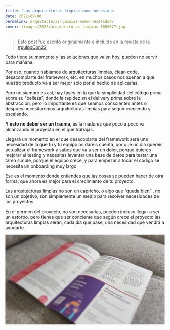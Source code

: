 ```yaml
---
title: 'Las arquitecturas limpias como necesidas'
date: 2022-09-08
permalink: arquitecturas-limpias-como-necesidad/
cover: /images/2022/arquitecturas-limpias-1650627.jpg
---
```


> Este post fue escrito originalmente e incluido en la revista de la [#pulpoCon22](https://pulpocon.es)

Todo tiene su momento y las soluciones que valen hoy, pueden no servir para mañana.

Por eso, cuando hablamos de arquitecturas limpias, clean code, desacomplarte del framework, etc. en muchos casos nos suenan a que nuestro producto va a ser mejor solo por el hecho de aplicarlas.

Pero no siempre es así, hay fases en la que la simplicidad del código prima sobre su “belleza”, donde la rapidez en el delivery prima sobre la abstracción, pero lo importante es que seamos conscientes antes o despues necesitaremos arquitecturas limpias para seguir creciendo y escalando.

**Y esto no deber ser un trauma**, es la madurez  que poco a poco va alcanzando el proyecto en el que trabajas.

Llegará un momento en el que desacoplarte del framework será una necesidad de la que tu y tu equipo os dareis cuenta, por que un dia quereis actualizar el framework y sabes que va a ser un dolor, porque quieres mejorar el testing y necesitas levantar una base de datos para testar una tarea simple, porque el equipo crece, y para empezar a tocar el código se necesita un onboarding muy largo

Ese es el momento donde entiendes que las cosas se pueden hacer de otra forma, que ahora es mejor para el crecimiento de tu proyecto.

Las arquitecturas limpias no son un capricho, o algo que “queda bien” , no son un objetivo, son simplemente un medio para resolver necesidades de los proyectos.

En el germen del proyecto, no son necesarias, pueden incluso llegar a ser un estorbo, pero tienes que ser conciente que según crece el proyecto las arquitecturas limpias serán, cada dia que pase, una necesidad que vendrá a ayudarte.



![](/images/2022/arquitecturas-limpias-revista.jpg)
